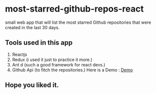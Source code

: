 # most-starred-github-repos-react
small web app that will list the most starred Github repositories that were created in the last 30 days.
## Tools used in this app
 1. Reactjs
 2. Redux (i used it just to practice it more.)
 3. Ant d (such a good framework for react devs.)
 4. Github Api (to fitch the repositories.)
Here is a Demo : [Demo](https://repos-trending.netlify.app/)

## Hope you liked it.